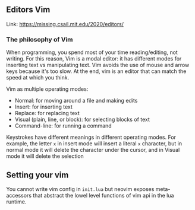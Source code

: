## Editors Vim

Link: https://missing.csail.mit.edu/2020/editors/

### The philosophy of Vim
When programming, you spend most of your time reading/editing, not writing. For this reason, Vim is a modal editor: it has different modes for inserting text vs manipulating text. Vim avoids the use of mouse and arrow keys because it's too slow. At the end, vim is an editor that can match the speed at which you think.

Vim as multiple operating modes:
- Normal: for moving around a file and making edits
- Insert: for inserting text
- Replace: for replacing text
- Visual (plain, line, or block): for selecting blocks of text
- Command-line: for running a command

Keystrokes have different meanings in different operating modes. For example, the letter `x` in insert mode will insert a literal `x` character, but in normal mode it will delete the character under the cursor, and in Visual mode it will delete the selection

## Setting your vim
You cannot write vim config in `init.lua` but neovim exposes meta-accessors that abstract the lowel level functions of vim api in the lua runtime.


